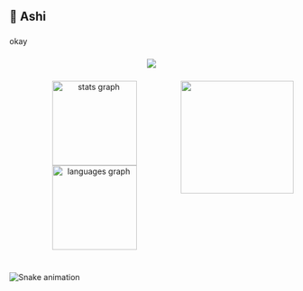 <h2 align="left">👋 Ashi</h2>

###

<p align="left">okay</p>

###

<div align="left">
</div>

###

<div align="center">
  <img src="https://profile-counter.glitch.me/ashibhuvan/count.svg?"  />
</div>

###

<img align="right" height="200" src="https://i.giphy.com/media/v1.Y2lkPTc5MGI3NjExNnBkbndjN3V3aTM2c3kxbGtlaHluYW9qNDM3M2Y2MWl4bjN2aTU4YSZlcD12MV9pbnRlcm5hbF9naWZfYnlfaWQmY3Q9Zw/3o6Zt62PeJeFUDwBUI/giphy.gif"  />

###

<div align="center">
  <img src="https://github-readme-stats.vercel.app/api?username=ashibhuvan&hide_title=false&hide_rank=false&show_icons=true&include_all_commits=true&count_private=true&disable_animations=false&theme=dracula&locale=en&hide_border=false" height="150" alt="stats graph"  />
  <img src="https://github-readme-stats.vercel.app/api/top-langs?username=ashibhuvan&locale=en&hide_title=false&layout=compact&card_width=320&langs_count=5&theme=dracula&hide_border=false" height="150" alt="languages graph"  />
</div>

###

<br clear="both">

<img src="https://raw.githubusercontent.com/ashibhuvan/ashibhuvan/output/snake.svg" alt="Snake animation" />

###
